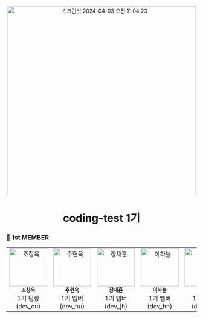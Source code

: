 <div align="center">
  <img width="500" alt="스크린샷 2024-04-03 오전 11 04 23" src="https://github.com/Caps-Job-Hunting/coding-test-first-class/assets/114224596/0196c88a-e47a-4a3d-8cd8-886bd724a802">
  <h1>coding-test 1기</h1>
</div>

### 🐶 1st MEMBER 
<table>
  <tbody>
    <tr>
      <td align="center"  width="16.66%"><a href="https://github.com/Chochanguk"><img src="https://avatars.githubusercontent.com/u/119058637?v=4" width="100px;" alt="조창욱"/><br /><sub><b>조창욱</b></sub></a><br /> 1기 팀장 (dev_cu) </td>
      <td align="center"  width="16.66%"><a href="https://github.com/juhno1023"><img src="https://avatars.githubusercontent.com/u/114224596?s=64&v=4" width="100px;" alt="주현욱"/><br /><sub><b>주현욱</b></sub></a><br /> 1기 멤버(dev_hu) </td>
        <td align="center"  width="16.66%"><a href="https://github.com/jjhoooon"><img src="https://avatars.githubusercontent.com/u/58600024?v=4" width="100px;" alt="장재훈"/><br /><sub><b>장재훈</b></sub></a><br /> 1기 멤버 (dev_jh) </td>  
<td align="center"  width="16.66%"><a href="https://github.com/cie10"><img src="https://avatars.githubusercontent.com/u/111051264?v=4" width="100px;" alt="이하늘"/><br /><sub><b>이하늘</b></sub></a><br /> 1기 멤버(dev_hn) </td>
        <td align="center"  width="16.66%"><a href="https://github.com/soeun-25"><img src="https://avatars.githubusercontent.com/u/113659709?v=4" width="100px;" alt="김소은"/><br /><sub><b>김소은</b></sub></a><br /> 1기 멤버(dev_se) </td>        
  </tbody>
</table>
</br>
